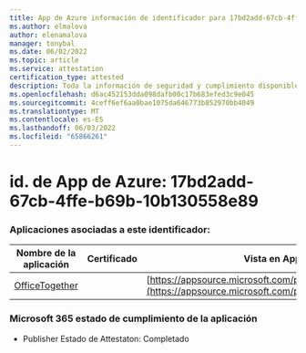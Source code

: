 ```yaml
---
title: App de Azure información de identificador para 17bd2add-67cb-4ffe-b69b-10b130558e89
ms.author: elmalova
author: elenamalova
manager: tonybal
ms.date: 06/02/2022
ms.topic: article
ms.service: attestation
certification_type: attested
description: Toda la información de seguridad y cumplimiento disponible para 17bd2add-67cb-4ffe-b69b-10b130558e89.
ms.openlocfilehash: d6ac452153dda098dafb00c17b683efed3c9e045
ms.sourcegitcommit: 4ceff6ef6aa0bae1075da646773b852970bb4049
ms.translationtype: MT
ms.contentlocale: es-ES
ms.lasthandoff: 06/03/2022
ms.locfileid: "65866261"
---
```

# <a name="azure-app-id-17bd2add-67cb-4ffe-b69b-10b130558e89"></a>id. de App de Azure: 17bd2add-67cb-4ffe-b69b-10b130558e89


### <a name="apps-associated-with-this-id"></a>Aplicaciones asociadas a este identificador:
| **Nombre de la aplicación** | **Certificado** | **Vista en AppSource** |
|--------------|---------------|-----------------------|
| [OfficeTogether](../forward/WA200003767.md) |  | [https://appsource.microsoft.com/product/office/WA200003767](https://appsource.microsoft.com/product/office/WA200003767) |

### <a name="microsoft-365-app-compliance-status"></a>Microsoft 365 estado de cumplimiento de la aplicación
- Publisher Estado de Attestaton: Completado
